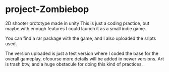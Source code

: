 # project-Zombiebop
2D shooter prototype made in unity
This is just a coding practice, but maybe with enough features I could launch it as a small indie game.

You can find a rar package with the game, and I also uploaded the sripts used.

The version uploaded is just a test version where I coded the base for the overall gameplay, ofcourse more details will be added in newer versions.
Art is trash btw, and a huge obstacule for doing this kind of practices.

